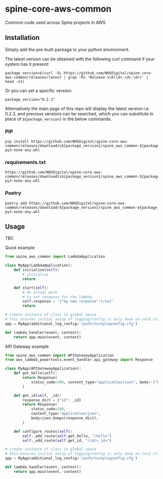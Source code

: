 # spine-core-aws-common

Common code used across Spine projects in AWS

## Installation

Simply add the pre-built package to your python environment.

The latest version can be obtained with the following curl command if your system has it present:

```
package_version=$(curl -SL https://github.com/NHSDigital/spine-core-aws-common/releases/latest | grep -Po 'Release v\K(\d+.\d+.\d+)' | head -n1)
```

Or you can set a specific version:

```
package_version="0.2.3"
```

Alternatively the main page of this repo will display the latest version i.e. 0.2.3, and previous versions can be searched, which you can substitute in place of `${package_version}` in the below commands.

### PIP

```
pip install https://github.com/NHSDigital/spine-core-aws-common/releases/download/v${package_version}/spine_aws_common-${package_version}-py3-none-any.whl
```

### requirements.txt

```
https://github.com/NHSDigital/spine-core-aws-common/releases/download/v${package_version}/spine_aws_common-${package_version}-py3-none-any.whl
```

### Poetry

```
poetry add https://github.com/NHSDigital/spine-core-aws-common/releases/download/${package_version}/spine_aws_common-${package_version}-py3-none-any.whl
```

## Usage

TBC

Quick example

```python
from spine_aws_common import LambdaApplication

class MyApp(LambdaApplication):
    def initialise(self):
        # initialise
        return

    def start(self):
        # do actual work
        # to set response for the lambda
        self.response = '{"my new response":true}'
        return

# create instance of class in global space
# this ensures initial setup of logging/config is only done on cold start
app = MyApp(additional_log_config='/path/to/mylogconfig.cfg')

def lambda_handler(event, context):
    return app.main(event, context)
```

API Gateway example

```python
from spine_aws_common import APIGatewayApplication
from aws_lambda_powertools.event_handler.api_gateway import Response

class MyApp(APIGatewayApplication):
    def get_hello(self):
        return Response(
            status_code=200, content_type="application/json", body='{"hello":"world"}'
        )

    def get_id(self, _id):
        response_dict = {"id": _id}
        return Response(
            status_code=200,
            content_type="application/json",
            body=json.dumps(response_dict),
        )

    def configure_routes(self):
        self._add_route(self.get_hello, "/hello")
        self._add_route(self.get_id, "/id/<_id>")

# create instance of class in global space
# this ensures initial setup of logging/config is only done on cold start
app = MyApp(additional_log_config='/path/to/mylogconfig.cfg')

def lambda_handler(event, context):
    return app.main(event, context)
```
